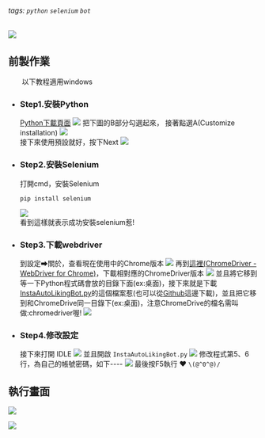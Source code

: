 ###### tags: `python` `selenium` `bot`
![](https://i.imgur.com/KjZz18K.png)
## 前製作業
&#160; &#160; &#160; &#160;以下教程適用windows

- ### Step1.安裝Python
  [Python下載頁面](https://www.python.org/downloads/)
 ![](https://i.imgur.com/x67XyLb.png=1080x)
 把下圖的B部分勾選起來，
 接著點選A(Customize installation)
 ![](https://i.imgur.com/65HCGjB.png=1080x)
 </br>接下來使用預設就好，按下Next
 ![](https://i.imgur.com/sT6m1lN.png=1080x)
- ### Step2.安裝Selenium
    打開cmd，安裝Selenium
    ```
    pip install selenium
    ```
    ![](https://i.imgur.com/vV5LVEb.png=1080x)
    </br>看到這樣就表示成功安裝selenium惹!
- ### Step3.下載webdriver
    
    到設定➡關於，查看現在使用中的Chrome版本
    ![](https://i.imgur.com/Ay2a5ym.png=1080x)
    再到[這裡(ChromeDriver - WebDriver for Chrome)](https://chromedriver.chromium.org/downloads)，下載相對應的ChromeDriver版本
    ![](https://i.imgur.com/d2doatA.png=1080x)
    並且將它移到等一下Python程式碼會放的目錄下面(ex:桌面)，接下來就是下載[InstaAutoLikingBot.py](https://drive.google.com/file/d/1AsZ2WrbkCSq5e0CKFPz280bu-d0E_-Mm/view?usp=sharing)的這個檔案惹(也可以從[Github](https://github.com/ncchen99/InstaAutoLikingBot)這邊下載)，並且把它移到和ChromeDrive同一目錄下(ex:桌面)，注意ChromeDrive的檔名需叫做:chromedriver喔!
    ![](https://i.imgur.com/lnQkaUs.png=1080x)
- ###  Step4.修改設定
    接下來打開 IDLE 
    ![](https://i.imgur.com/lW0i8rh.png=1080x)
    並且開啟 `InstaAutoLikingBot.py`
    ![](https://i.imgur.com/E62O42l.png=1080x)
    修改程式第5、6行，為自己的帳號密碼，如下----
    ![](https://i.imgur.com/pMjp229.png=1080x)
    最後按F5執行 ❤  `\(@^0^@)/`



## 執行畫面
![](https://i.imgur.com/t4GuDCh.png)

![](https://i.imgur.com/C9KAKdG.png)
